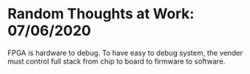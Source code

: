 # Random Thoughts at Work: 07/06/2020

FPGA is hardware to debug.
To have easy to debug system, the vender must control full stack from chip to board to firmware to software. 




